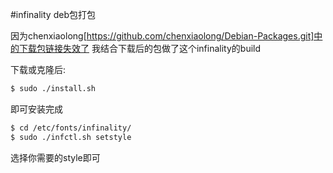 #infinality deb包打包

因为chenxiaolong[https://github.com/chenxiaolong/Debian-Packages.git]中的下载包链接失效了 我结合下载后的包做了这个infinality的build

下载或克隆后:
```bash
$ sudo ./install.sh
```
即可安装完成
```bash
$ cd /etc/fonts/infinality/
$ sudo ./infctl.sh setstyle
```
选择你需要的style即可
